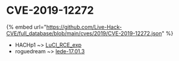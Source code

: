 # CVE-2019-12272
{% embed url="https://github.com/Live-Hack-CVE/full_database/blob/main/cves/2019/CVE-2019-12272.json" %}

* HACHp1 ~> [LuCI_RCE_exp](https://www.alice-snow.ru/2019/database/cve-2019-12272/luci_rce_exp-hachp1)
* roguedream ~> [lede-17.01.3](https://www.alice-snow.ru/2019/database/cve-2019-12272/lede-17.01.3-roguedream)